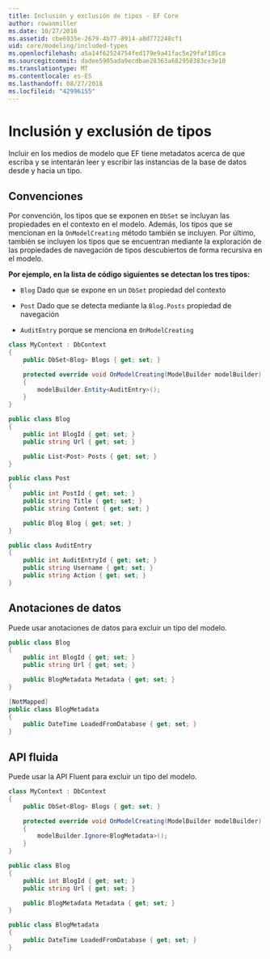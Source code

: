 ```yaml
---
title: Inclusión y exclusión de tipos - EF Core
author: rowanmiller
ms.date: 10/27/2016
ms.assetid: cbe6935e-2679-4b77-8914-a8d772240cf1
uid: core/modeling/included-types
ms.openlocfilehash: a5a14f62524754fed179e9a41fac5e29faf185ca
ms.sourcegitcommit: dadee5905ada9ecdbae28363a682950383ce3e10
ms.translationtype: MT
ms.contentlocale: es-ES
ms.lasthandoff: 08/27/2018
ms.locfileid: "42996155"
---
```

# <a name="including--excluding-types"></a>Inclusión y exclusión de tipos

Incluir en los medios de modelo que EF tiene metadatos acerca de que escriba y se intentarán leer y escribir las instancias de la base de datos desde y hacia un tipo.

## <a name="conventions"></a>Convenciones

Por convención, los tipos que se exponen en `DbSet` se incluyan las propiedades en el contexto en el modelo. Además, los tipos que se mencionan en la `OnModelCreating` método también se incluyen. Por último, también se incluyen los tipos que se encuentran mediante la exploración de las propiedades de navegación de tipos descubiertos de forma recursiva en el modelo.

**Por ejemplo, en la lista de código siguientes se detectan los tres tipos:**

* `Blog` Dado que se expone en un `DbSet` propiedad del contexto

* `Post` Dado que se detecta mediante la `Blog.Posts` propiedad de navegación

* `AuditEntry` porque se menciona en `OnModelCreating`

<!-- [!code-csharp[Main](samples/core/Modeling/Conventions/Samples/IncludedTypes.cs?highlight=3,7,16)] -->
``` csharp
class MyContext : DbContext
{
    public DbSet<Blog> Blogs { get; set; }

    protected override void OnModelCreating(ModelBuilder modelBuilder)
    {
        modelBuilder.Entity<AuditEntry>();
    }
}

public class Blog
{
    public int BlogId { get; set; }
    public string Url { get; set; }

    public List<Post> Posts { get; set; }
}

public class Post
{
    public int PostId { get; set; }
    public string Title { get; set; }
    public string Content { get; set; }

    public Blog Blog { get; set; }
}

public class AuditEntry
{
    public int AuditEntryId { get; set; }
    public string Username { get; set; }
    public string Action { get; set; }
}
```

## <a name="data-annotations"></a>Anotaciones de datos

Puede usar anotaciones de datos para excluir un tipo del modelo.

<!-- [!code-csharp[Main](samples/core/Modeling/DataAnnotations/Samples/IgnoreType.cs?highlight=9)] -->
``` csharp
public class Blog
{
    public int BlogId { get; set; }
    public string Url { get; set; }

    public BlogMetadata Metadata { get; set; }
}

[NotMapped]
public class BlogMetadata
{
    public DateTime LoadedFromDatabase { get; set; }
}
```

## <a name="fluent-api"></a>API fluida

Puede usar la API Fluent para excluir un tipo del modelo.

<!-- [!code-csharp[Main](samples/core/Modeling/FluentAPI/Samples/IgnoreType.cs?highlight=7)] -->
``` csharp
class MyContext : DbContext
{
    public DbSet<Blog> Blogs { get; set; }

    protected override void OnModelCreating(ModelBuilder modelBuilder)
    {
        modelBuilder.Ignore<BlogMetadata>();
    }
}

public class Blog
{
    public int BlogId { get; set; }
    public string Url { get; set; }

    public BlogMetadata Metadata { get; set; }
}

public class BlogMetadata
{
    public DateTime LoadedFromDatabase { get; set; }
}
```
